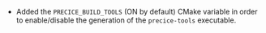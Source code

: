 - Added the `PRECICE_BUILD_TOOLS` (ON by default) CMake variable in order to enable/disable the generation of the `precice-tools` executable.
